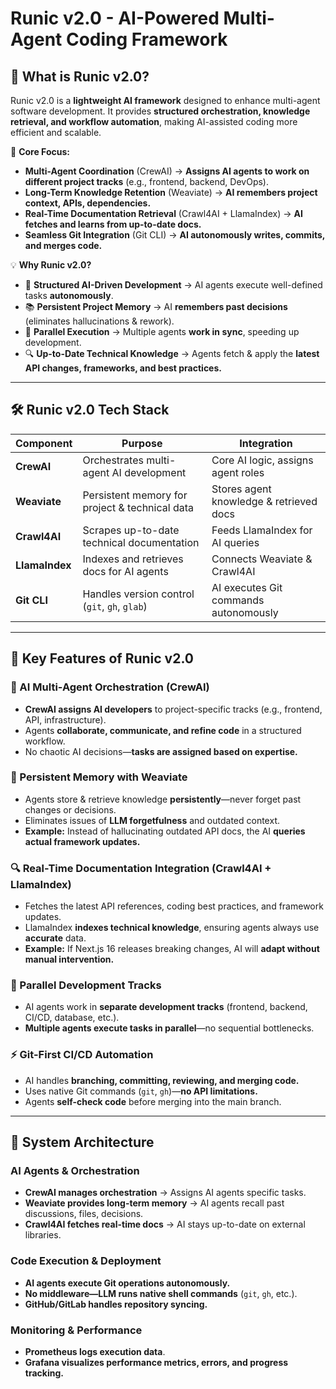 # Runic v2.0 - AI-Powered Multi-Agent Coding Framework

## **📌 What is Runic v2.0?**

Runic v2.0 is a **lightweight AI framework** designed to enhance multi-agent software development. It provides **structured orchestration, knowledge retrieval, and workflow automation**, making AI-assisted coding more efficient and scalable.

🚀 **Core Focus:**
- **Multi-Agent Coordination** (CrewAI) → **Assigns AI agents to work on different project tracks** (e.g., frontend, backend, DevOps).
- **Long-Term Knowledge Retention** (Weaviate) → **AI remembers project context, APIs, dependencies.**
- **Real-Time Documentation Retrieval** (Crawl4AI + LlamaIndex) → **AI fetches and learns from up-to-date docs.**
- **Seamless Git Integration** (Git CLI) → **AI autonomously writes, commits, and merges code.**

💡 **Why Runic v2.0?**
- 📂 **Structured AI-Driven Development** → AI agents execute well-defined tasks **autonomously**.
- 📚 **Persistent Project Memory** → AI **remembers past decisions** (eliminates hallucinations & rework).
- 🔄 **Parallel Execution** → Multiple agents **work in sync**, speeding up development.
- 🔍 **Up-to-Date Technical Knowledge** → Agents fetch & apply the **latest API changes, frameworks, and best practices.**

---

## **🛠️ Runic v2.0 Tech Stack**

| **Component**      | **Purpose**                                      | **Integration** |
|--------------------|-------------------------------------------------|----------------|
| **CrewAI**        | Orchestrates multi-agent AI development          | Core AI logic, assigns agent roles |
| **Weaviate**      | Persistent memory for project & technical data  | Stores agent knowledge & retrieved docs |
| **Crawl4AI**      | Scrapes up-to-date technical documentation      | Feeds LlamaIndex for AI queries |
| **LlamaIndex**    | Indexes and retrieves docs for AI agents        | Connects Weaviate & Crawl4AI |
| **Git CLI**       | Handles version control (`git`, `gh`, `glab`)   | AI executes Git commands autonomously |

---

## **🚀 Key Features of Runic v2.0**

### **🧠 AI Multi-Agent Orchestration (CrewAI)**
- **CrewAI assigns AI developers** to project-specific tracks (e.g., frontend, API, infrastructure).
- Agents **collaborate, communicate, and refine code** in a structured workflow.
- No chaotic AI decisions—**tasks are assigned based on expertise.**

### **📖 Persistent Memory with Weaviate**
- Agents store & retrieve knowledge **persistently**—never forget past changes or decisions.
- Eliminates issues of **LLM forgetfulness** and outdated context.
- **Example:** Instead of hallucinating outdated API docs, the AI **queries actual framework updates.**

### **🔍 Real-Time Documentation Integration (Crawl4AI + LlamaIndex)**
- Fetches the latest API references, coding best practices, and framework updates.
- LlamaIndex **indexes technical knowledge**, ensuring agents always use **accurate** data.
- **Example:** If Next.js 16 releases breaking changes, AI will **adapt without manual intervention.**

### **📂 Parallel Development Tracks**
- AI agents work in **separate development tracks** (frontend, backend, CI/CD, database, etc.).
- **Multiple agents execute tasks in parallel**—no sequential bottlenecks.

### **⚡ Git-First CI/CD Automation**
- AI handles **branching, committing, reviewing, and merging code.**
- Uses native Git commands (`git`, `gh`)—**no API limitations.**
- Agents **self-check code** before merging into the main branch.

---

## **📡 System Architecture**

### **AI Agents & Orchestration**
- **CrewAI manages orchestration** → Assigns AI agents specific tasks.
- **Weaviate provides long-term memory** → AI agents recall past discussions, files, decisions.
- **Crawl4AI fetches real-time docs** → AI stays up-to-date on external libraries.

### **Code Execution & Deployment**
- **AI agents execute Git operations autonomously.**
- **No middleware—LLM runs native shell commands** (`git`, `gh`, etc.).
- **GitHub/GitLab handles repository syncing.**

### **Monitoring & Performance**
- **Prometheus logs execution data**.
- **Grafana visualizes performance metrics, errors, and progress tracking.**
